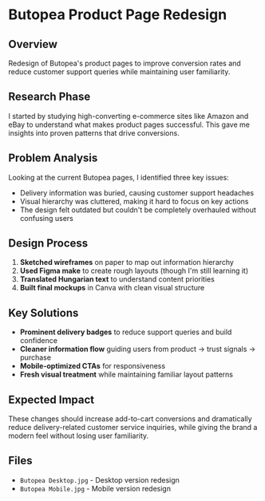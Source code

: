 # Butopea Product Page Redesign

## Overview
Redesign of Butopea's product pages to improve conversion rates and reduce customer support queries while maintaining user familiarity.

## Research Phase
I started by studying high-converting e-commerce sites like Amazon and eBay to understand what makes product pages successful. This gave me insights into proven patterns that drive conversions.

## Problem Analysis
Looking at the current Butopea pages, I identified three key issues:
- Delivery information was buried, causing customer support headaches
- Visual hierarchy was cluttered, making it hard to focus on key actions
- The design felt outdated but couldn't be completely overhauled without confusing users

## Design Process
1. **Sketched wireframes** on paper to map out information hierarchy
2. **Used Figma make** to create rough layouts (though I'm still learning it)
3. **Translated Hungarian text** to understand content priorities
4. **Built final mockups** in Canva with clean visual structure

## Key Solutions
- **Prominent delivery badges** to reduce support queries and build confidence
- **Cleaner information flow** guiding users from product → trust signals → purchase
- **Mobile-optimized CTAs** for responsiveness
- **Fresh visual treatment** while maintaining familiar layout patterns

## Expected Impact
These changes should increase add-to-cart conversions and dramatically reduce delivery-related customer service inquiries, while giving the brand a modern feel without losing user familiarity.

## Files
- `Butopea Desktop.jpg` - Desktop version redesign
- `Butopea Mobile.jpg` - Mobile version redesign